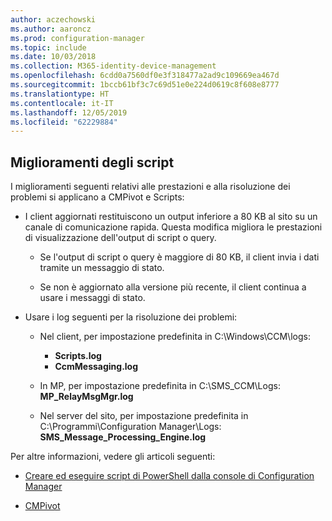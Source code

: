 ```yaml
---
author: aczechowski
ms.author: aaroncz
ms.prod: configuration-manager
ms.topic: include
ms.date: 10/03/2018
ms.collection: M365-identity-device-management
ms.openlocfilehash: 6cdd0a7560df0e3f318477a2ad9c109669ea467d
ms.sourcegitcommit: 1bccb61bf3c7c69d51e0e224d0619c8f608e8777
ms.translationtype: HT
ms.contentlocale: it-IT
ms.lasthandoff: 12/05/2019
ms.locfileid: "62229884"
---
```

## <a name="bkmk_scripts"></a> Miglioramenti degli script
<!--1358239-->

I miglioramenti seguenti relativi alle prestazioni e alla risoluzione dei problemi si applicano a CMPivot e Scripts:

- I client aggiornati restituiscono un output inferiore a 80 KB al sito su un canale di comunicazione rapida. Questa modifica migliora le prestazioni di visualizzazione dell'output di script o query.  

    - Se l'output di script o query è maggiore di 80 KB, il client invia i dati tramite un messaggio di stato.  

    - Se non è aggiornato alla versione più recente, il client continua a usare i messaggi di stato.  

- Usare i log seguenti per la risoluzione dei problemi:  

    - Nel client, per impostazione predefinita in C:\Windows\CCM\logs:  
        - **Scripts.log**  
        - **CcmMessaging.log**  

    - In MP, per impostazione predefinita in C:\SMS_CCM\Logs: **MP_RelayMsgMgr.log**  

    - Nel server del sito, per impostazione predefinita in C:\Programmi\Configuration Manager\Logs: **SMS_Message_Processing_Engine.log**  


Per altre informazioni, vedere gli articoli seguenti:  

- [Creare ed eseguire script di PowerShell dalla console di Configuration Manager](/sccm/apps/deploy-use/create-deploy-scripts)  

- [CMPivot](/sccm/core/servers/manage/cmpivot)  


